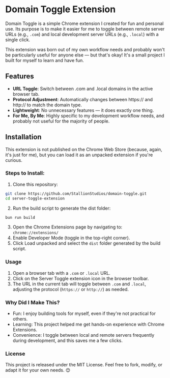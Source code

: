 # Domain Toggle Extension

Domain Toggle is a simple Chrome extension I created for fun and personal use. Its purpose is to make it easier for me to toggle between remote server URLs (e.g., `.com`) and local development server URLs (e.g., `.local`) with a single click.

This extension was born out of my own workflow needs and probably won't be particularly useful for anyone else — but that's okay! It's a small project I built for myself to learn and have fun.

## Features

- **URL Toggle**: Switch between .com and .local domains in the active browser tab.
- **Protocol Adjustment**: Automatically changes between https:// and http:// to match the domain type.
- **Lightweight**: No unnecessary features — it does exactly one thing.
- **For Me, By Me**: Highly specific to my development workflow needs, and probably not useful for the majority of people.

## Installation

This extension is not published on the Chrome Web Store (because, again, it's just for me), but you can load it as an unpacked extension if you're curious.

### Steps to Install:

1. Clone this repository:

```bash
git clone https://github.com/StallionStudios/domain-toggle.git
cd server-toggle-extension
```

2. Run the build script to generate the dist folder:

```bash
bun run build
```

3. Open the Chrome Extensions page by navigating to:
   `chrome://extensions/`
4. Enable Developer Mode (toggle in the top-right corner).
5. Click Load unpacked and select the `dist` folder generated by the build script.

### Usage

1. Open a browser tab with a `.com` or `.local` URL.
2. Click on the Server Toggle extension icon in the browser toolbar.
3. The URL in the current tab will toggle between `.com` and `.local`, adjusting the protocol (`https://` or `http://`) as needed.

### Why Did I Make This?

- Fun: I enjoy building tools for myself, even if they're not practical for others.
- Learning: This project helped me get hands-on experience with Chrome Extensions.
- Convenience: I toggle between local and remote servers frequently during development, and this saves me a few clicks.

### License

This project is released under the MIT License. Feel free to fork, modify, or adapt it for your own needs. 😊
